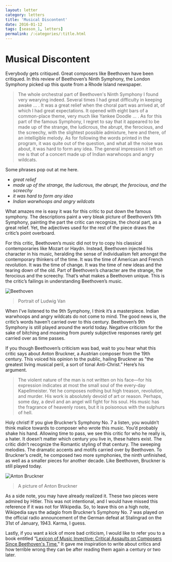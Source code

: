 ```yaml
---
layout: letter
category: letters
title: 'Musical Discontent'
date: 2016-01-12
tags: [season_1, letters]
permalink: /:categories/:title.html
---
```


# Musical Discontent

Everybody gets critiqued. Great composers like Beethoven have been critiqued. In this review of Beethoven’s Ninth Symphony, the London Symphony picked up this quote from a Rhode Island newspaper.

> The whole orchestral part of Beethoven's Ninth Symphony I found very wearying indeed.
> Several times I had great difficulty in keeping awake ... .
> It was a great relief when the choral part was arrived at, of which I had great expectations.
> It opened with eight bars of a common-place theme, very much like Yankee Doodle ... .
> As for this part of the famous Symphony, I regret to say that it appeared to be made up of the strange, the ludicrous, the abrupt, the ferocious, and the screechy, with the slightest possible admixture, here and there, of an intelligible melody.
> As for following the words printed in the program, it was quite out of the question, and what all the noise was about, it was hard to form any idea.
> The general impression it left on me is that of a concert made up of Indian warwhoops and angry wildcats.

Some phrases pop out at me here.

- *great relief*
- *made up of the strange, the ludicrous, the abrupt, the ferocious, and the screechy*
- *it was hard to form any idea*
- *Indian warwhoops and angry wildcats*

What amazes me is easy it was for this critic to put down the famous symphony. The descriptions paint a very bleak picture of Beethoven’s 9th Symphony, painting the part the critic can recognize, the choral part, as a great relief. Yet, the adjectives used for the rest of the piece draws the critic’s point overboard.

For this critic, Beethoven’s music did not try to copy his classical contemporaries like Mozart or Haydn. Instead, Beethoven injected his character in his music, heralding the sense of individualism felt amongst the contemporary thinkers of the time. It was the time of American and French revolution. It was the time of change. It was the time of new ideas and the tearing down of the old. Part of Beethoven’s character are the strange, the ferocious and the screechy. That’s what makes a Beethoven unique. This is the critic’s failings in understanding Beethoven’s music.

![Beethoven](https://upload.wikimedia.org/wikipedia/commons/6/6f/Beethoven.jpg)

> Portrait of Ludwig Van

When I’ve listened to the 9th Symphony, I think it’s a masterpiece. Indian warwhoops and angry wildcats do not come to mind. The good news is, the critic’s words haven’t carried over to this century. Beethoven’s 9th Symphony is still played around the world today. Negative criticism for the sake of bitching and moaning from purely subjective responses rarely get carried over as time passes.

If you though Beethoven’s criticism was bad, wait to you hear what this critic says about Anton Bruckner, a Austrian composer from the 19th century. This voiced his opinion to the public, hailing Bruckner as "the greatest living musical peril, a sort of tonal Anti-Christ.” Here’s his argument.

> The violent nature of the man is not written on his face—for his expression indicates at most the small soul of the every-day Kapellmeister. Yet he composes nothing but high treason, revolution, and murder. His work is absolutely devoid of art or reason. Perhaps, some day, a devil and an angel will fight for his soul. His music has the fragrance of heavenly roses, but it is poisonous with the sulphurs of hell.

Holy christ! If you give Bruckner’s Symphony No. 7 a listen, you wouldn’t think malice towards to composer who wrote this music. You’d probably shake his hand. Allowing time to pass, we see this critic for who he really is, a hater. It doesn’t matter which century you live in, these haters exist.  The critic didn’t recognize the Romantic styling of that century. The sweeping melodies. The dramatic accents and motifs carried over by Beethoven. To Bruckner’s credit, he composed two more symphonies, the ninth unfinished, as well as a smaller pieces for another decade. Like Beethoven, Bruckner is still played today.

![Anton Bruckner](http://gallery.tinyletterapp.com/b7acb1dd09358f1ed19f16a562a005fc08d42511/images/ca4e0afb-2824-497f-9991-582e55aec1c9.jpg)

> A picture of Anton Bruckner

As a side note, you may have already realized it. These two pieces were admired by Hitler. This was not intentional, and I would have missed this reference if it was not for Wikipedia. So, to leave this on a high note, Wikipedia says the adagio from Bruckner’s Symphony No. 7 was played on the official radio announcement of the German defeat at Stalingrad on the 31st of January, 1943. Karma, I guess.

Lastly, if you want a kick of more bad criticism, I would like to refer you to a book entitled “[Lexicon of Music Invective: Critical Assaults on Composers Since Beethoven's Time.](http://www.amazon.com/Lexicon-Musical-Invective-Composers-Beethovens/dp/039332009X)” It gave me inspiration to write about critics and how terrible wrong they can be after reading them again a century or two later.
